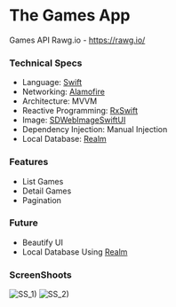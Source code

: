# The Games App

Games API Rawg.io - https://rawg.io/

### Technical Specs
- Language: [Swift](https://swift.org/)
- Networking: [Alamofire](https://github.com/Alamofire/Alamofire)
- Architecture: MVVM
- Reactive Programming: [RxSwift](https://github.com/ReactiveX/RxSwift)
- Image: [SDWebImageSwiftUI](https://github.com/SDWebImage/SDWebImageSwiftUI)
- Dependency Injection: Manual Injection
- Local Database: [Realm](https://github.com/realm/realm-cocoa)

### Features
- List Games
- Detail Games
- Pagination


### Future
- Beautify UI
- Local Database Using [Realm](https://github.com/realm)


### ScreenShoots
![SS_1)](https://user-images.githubusercontent.com/46983732/115996518-cd0c8b80-a609-11eb-8295-2e85d00bdf63.png)
![SS_2)](https://user-images.githubusercontent.com/46983732/115996533-d8f84d80-a609-11eb-9be6-42df33a3bee7.png)
